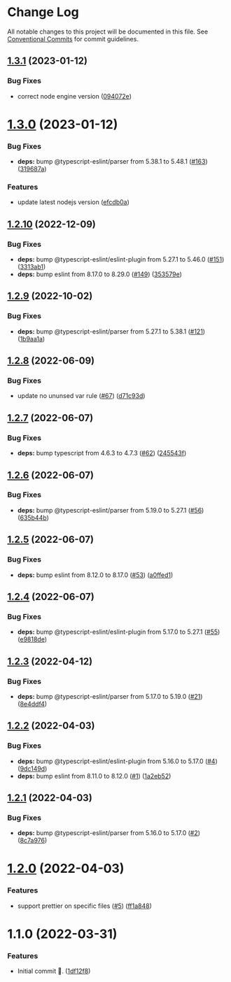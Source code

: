# Change Log

All notable changes to this project will be documented in this file.
See [Conventional Commits](https://conventionalcommits.org) for commit guidelines.

## [1.3.1](https://github.com/ahiho/tjs-configs/compare/@ahiho/eslint-config-typescript@1.3.0...@ahiho/eslint-config-typescript@1.3.1) (2023-01-12)


### Bug Fixes

* correct node engine version ([094072e](https://github.com/ahiho/tjs-configs/commit/094072e351e28db9b469d52b113cdf55db973ea4))





# [1.3.0](https://github.com/ahiho/tjs-configs/compare/@ahiho/eslint-config-typescript@1.2.10...@ahiho/eslint-config-typescript@1.3.0) (2023-01-12)


### Bug Fixes

* **deps:** bump @typescript-eslint/parser from 5.38.1 to 5.48.1 ([#163](https://github.com/ahiho/tjs-configs/issues/163)) ([319687a](https://github.com/ahiho/tjs-configs/commit/319687a346e793895bed307327547f6898c87dc2))


### Features

* update latest nodejs version ([efcdb0a](https://github.com/ahiho/tjs-configs/commit/efcdb0adcca89553392ea5090dcda786e9d0c87b))





## [1.2.10](https://github.com/ahiho/tjs-configs/compare/@ahiho/eslint-config-typescript@1.2.9...@ahiho/eslint-config-typescript@1.2.10) (2022-12-09)


### Bug Fixes

* **deps:** bump @typescript-eslint/eslint-plugin from 5.27.1 to 5.46.0 ([#151](https://github.com/ahiho/tjs-configs/issues/151)) ([3313ab1](https://github.com/ahiho/tjs-configs/commit/3313ab1e8a57311cc0924a509518619229ab7625))
* **deps:** bump eslint from 8.17.0 to 8.29.0 ([#149](https://github.com/ahiho/tjs-configs/issues/149)) ([353579e](https://github.com/ahiho/tjs-configs/commit/353579ecf3723f4b6c2864f966c83316838c217e))





## [1.2.9](https://github.com/ahiho/tjs-configs/compare/@ahiho/eslint-config-typescript@1.2.8...@ahiho/eslint-config-typescript@1.2.9) (2022-10-02)


### Bug Fixes

* **deps:** bump @typescript-eslint/parser from 5.27.1 to 5.38.1 ([#121](https://github.com/ahiho/tjs-configs/issues/121)) ([1b9aa1a](https://github.com/ahiho/tjs-configs/commit/1b9aa1afa054f5f8a4d36b6bf5919a3d09bcb2c5))





## [1.2.8](https://github.com/ahiho/tjs-configs/compare/@ahiho/eslint-config-typescript@1.2.7...@ahiho/eslint-config-typescript@1.2.8) (2022-06-09)


### Bug Fixes

* update no ununsed var rule ([#67](https://github.com/ahiho/tjs-configs/issues/67)) ([d71c93d](https://github.com/ahiho/tjs-configs/commit/d71c93dbfe01c348773bab7d9bcf1e713d7901e7))





## [1.2.7](https://github.com/ahiho/tjs-configs/compare/@ahiho/eslint-config-typescript@1.2.6...@ahiho/eslint-config-typescript@1.2.7) (2022-06-07)


### Bug Fixes

* **deps:** bump typescript from 4.6.3 to 4.7.3 ([#62](https://github.com/ahiho/tjs-configs/issues/62)) ([245543f](https://github.com/ahiho/tjs-configs/commit/245543f56ad0c0f398d03fc12ff7e6fff17dee11))





## [1.2.6](https://github.com/ahiho/tjs-configs/compare/@ahiho/eslint-config-typescript@1.2.5...@ahiho/eslint-config-typescript@1.2.6) (2022-06-07)


### Bug Fixes

* **deps:** bump @typescript-eslint/parser from 5.19.0 to 5.27.1 ([#56](https://github.com/ahiho/tjs-configs/issues/56)) ([635b44b](https://github.com/ahiho/tjs-configs/commit/635b44b2315ff6aa4bd867c50e0156edc4241755))





## [1.2.5](https://github.com/ahiho/tjs-configs/compare/@ahiho/eslint-config-typescript@1.2.4...@ahiho/eslint-config-typescript@1.2.5) (2022-06-07)


### Bug Fixes

* **deps:** bump eslint from 8.12.0 to 8.17.0 ([#53](https://github.com/ahiho/tjs-configs/issues/53)) ([a0ffed1](https://github.com/ahiho/tjs-configs/commit/a0ffed18b2f16cc6fad873c9c6be223a2794c9ee))





## [1.2.4](https://github.com/ahiho/tjs-configs/compare/@ahiho/eslint-config-typescript@1.2.3...@ahiho/eslint-config-typescript@1.2.4) (2022-06-07)


### Bug Fixes

* **deps:** bump @typescript-eslint/eslint-plugin from 5.17.0 to 5.27.1 ([#55](https://github.com/ahiho/tjs-configs/issues/55)) ([e9818de](https://github.com/ahiho/tjs-configs/commit/e9818de00991f439e8c44bd321fc37cd3d632a48))





## [1.2.3](https://github.com/ahiho/tjs-configs/compare/@ahiho/eslint-config-typescript@1.2.2...@ahiho/eslint-config-typescript@1.2.3) (2022-04-12)


### Bug Fixes

* **deps:** bump @typescript-eslint/parser from 5.17.0 to 5.19.0 ([#21](https://github.com/ahiho/tjs-configs/issues/21)) ([8e4ddf4](https://github.com/ahiho/tjs-configs/commit/8e4ddf40712c39abc0ec83dcec443a0355f1c67f))





## [1.2.2](https://github.com/ahiho/tjs-configs/compare/@ahiho/eslint-config-typescript@1.2.1...@ahiho/eslint-config-typescript@1.2.2) (2022-04-03)


### Bug Fixes

* **deps:** bump @typescript-eslint/eslint-plugin from 5.16.0 to 5.17.0 ([#4](https://github.com/ahiho/tjs-configs/issues/4)) ([9dc149d](https://github.com/ahiho/tjs-configs/commit/9dc149dda767c0118d5d19a0b2703e19ebeae993))
* **deps:** bump eslint from 8.11.0 to 8.12.0 ([#1](https://github.com/ahiho/tjs-configs/issues/1)) ([1a2eb52](https://github.com/ahiho/tjs-configs/commit/1a2eb52ee3523fe254911bbeb9b7845d2aed15b0))





## [1.2.1](https://github.com/ahiho/tjs-configs/compare/@ahiho/eslint-config-typescript@1.2.0...@ahiho/eslint-config-typescript@1.2.1) (2022-04-03)


### Bug Fixes

* **deps:** bump @typescript-eslint/parser from 5.16.0 to 5.17.0 ([#2](https://github.com/ahiho/tjs-configs/issues/2)) ([8c7a976](https://github.com/ahiho/tjs-configs/commit/8c7a97609bfc4635c3c787c1e6df9076fcbe223a))





# [1.2.0](https://github.com/ahiho/tjs-configs/compare/@ahiho/eslint-config-typescript@1.1.0...@ahiho/eslint-config-typescript@1.2.0) (2022-04-03)


### Features

* support prettier on specific files ([#5](https://github.com/ahiho/tjs-configs/issues/5)) ([ff1a848](https://github.com/ahiho/tjs-configs/commit/ff1a8482ac0504f7c84d9f20bec52db2a09647a7))





# 1.1.0 (2022-03-31)


### Features

* Initial commit 🎉. ([1df12f8](https://github.com/ahiho/tjs-configs/commit/1df12f8eca7656a75083eab734b89768d138dbae))
